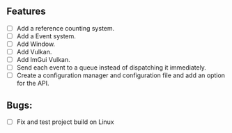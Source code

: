 ## Features
- [ ] Add a reference counting system.
- [ ] Add a Event system.
- [ ] Add Window.
- [ ] Add Vulkan.
- [ ] Add ImGui Vulkan.
- [ ] Send each event to a queue instead of dispatching it immediately.
- [ ] Create a configuration manager and configuration file and add an option for the API.

## Bugs:
- [ ] Fix and test project build on Linux